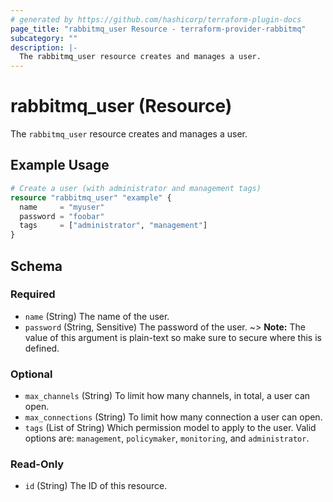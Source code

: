 ```yaml
---
# generated by https://github.com/hashicorp/terraform-plugin-docs
page_title: "rabbitmq_user Resource - terraform-provider-rabbitmq"
subcategory: ""
description: |-
  The rabbitmq_user resource creates and manages a user.
---
```


# rabbitmq_user (Resource)

The `rabbitmq_user` resource creates and manages a user.

## Example Usage

```terraform
# Create a user (with administrator and management tags)
resource "rabbitmq_user" "example" {
  name     = "myuser"
  password = "foobar"
  tags     = ["administrator", "management"]
}
```

<!-- schema generated by tfplugindocs -->
## Schema

### Required

- `name` (String) The name of the user.
- `password` (String, Sensitive) The password of the user.
~> **Note:** The value of this argument is plain-text so make sure to secure where this is defined.

### Optional

- `max_channels` (String) To limit how many channels, in total, a user can open.
- `max_connections` (String) To limit how many connection a user can open.
- `tags` (List of String) Which permission model to apply to the user. Valid options are: `management`, `policymaker`, `monitoring`, and `administrator`.

### Read-Only

- `id` (String) The ID of this resource.

